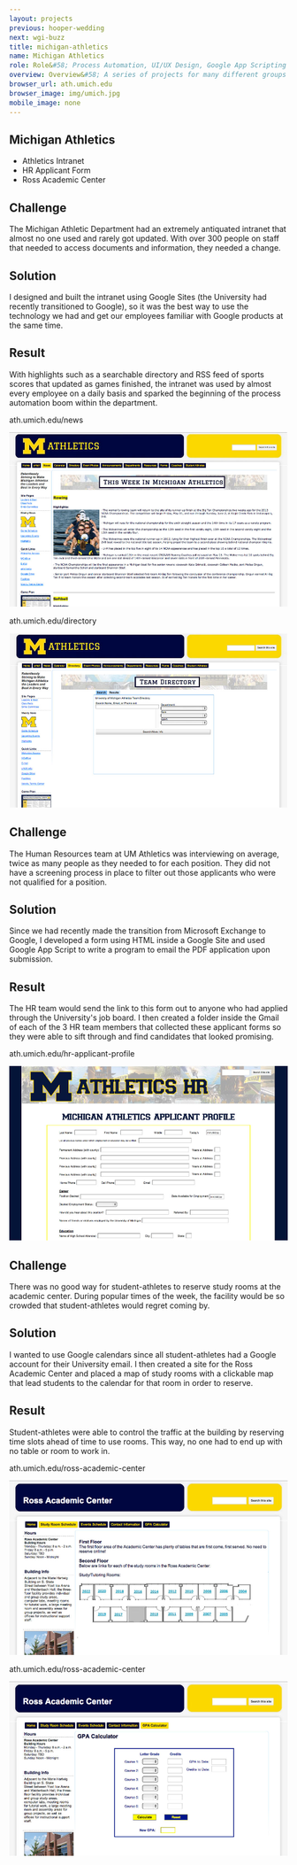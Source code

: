 ```yaml
---
layout: projects
previous: hooper-wedding
next: wgi-buzz
title: michigan-athletics
name: Michigan Athletics
role: Role&#58; Process Automation, UI/UX Design, Google App Scripting
overview: Overview&#58; A series of projects for many different groups and teams within the Michigan Athletic Department planted the seed of interest in development and the rest is history.
browser_url: ath.umich.edu
browser_image: img/umich.jpg
mobile_image: none
---
```


<section class="project-page section grid-container">
 <div class="section-header grid-100"><h1>Michigan Athletics</h1></div>
 <div class="project-nav center-align">
   <ul>
     <li><span class="active-project" data-section="intranet-project">Athletics Intranet</span></li>
     <li><span data-section="hr-project">HR Applicant Form</span></li>
     <li><span data-section="ross-project">Ross Academic Center</span></li>
   </ul>
 </div>
 
 <div class="intranet-project project-data">
   <div class="case-study challenge grid-33 tablet-grid-33 center-align">
      <h2>Challenge</h2>
      <p>The Michigan Athletic Department had an extremely antiquated intranet that almost no one used and rarely got updated. With over 300 people on staff that needed to access documents and information, they needed a change. </p>
    </div>
    <div class="case-study solution grid-33 tablet-grid-33 center-align">
      <h2>Solution</h2>
      <p>I designed and built the intranet using Google Sites (the University had recently transitioned to Google), so it was the best way to use the technology we had and get our employees familiar with Google products at the same time.</p>
    </div>
    <div class="case-study result grid-33 tablet-grid-33 center-align">
      <h2>Result</h2>
      <p>With highlights such as a searchable directory and RSS feed of sports scores that updated as games finished, the intranet was used by almost every employee on a daily basis and sparked the beginning of the process automation boom within the department.</p>
    </div>
    <div class="project-example grid-100 center-align">
      <div class="browser browser-window">
        <span class="browser-buttons"></span><span class="browser-buttons"></span ><span class="browser-buttons"></span>
          <div class="browser-top"><p>ath.umich.edu/news</p></div>
          <div class="window-screen"><img src="/img/case-study-umich-2.jpg"></div>
          </div>
    </div>
    <div class="project-example grid-100 center-align">
      <div class="browser browser-window">
        <span class="browser-buttons"></span><span class="browser-buttons"></span ><span class="browser-buttons"></span>
          <div class="browser-top"><p>ath.umich.edu/directory</p></div>
          <div class="window-screen"><img src="/img/case-study-umich-3.jpg"></div>
          </div>
    </div>
  </div>
 
 <div class="hr-project project-data">
    <div class="case-study challenge grid-33 tablet-grid-33 center-align">
        <h2>Challenge</h2>
        <p>The Human Resources team at UM Athletics was interviewing on average, twice as many people as they needed to for each position. They did not have a screening process in place to filter out those applicants who were not qualified for a position.</p>
   </div>
   <div class="case-study solution grid-33 tablet-grid-33 center-align">
        <h2>Solution</h2>
        <p>Since we had recently made the transition from Microsoft Exchange to Google, I developed a form using HTML inside a Google Site and used Google App Script to write a program to email the PDF application upon submission.</p>
   </div>
   <div class="case-study result grid-33 tablet-grid-33 center-align">
        <h2>Result</h2>
        <p>The HR team would send the link to this form out to anyone who had applied through the University's job board. I then created a folder inside the Gmail of each of the 3 HR team members that collected these applicant forms so they were able to sift through and find candidates that looked promising.</p>
   </div>
   <div class="project-example grid-100 center-align">
    <div class="browser browser-window">
      <span class="browser-buttons"></span><span class="browser-buttons"></span ><span class="browser-buttons"></span>
        <div class="browser-top"><p>ath.umich.edu/hr-applicant-profile</p></div>
        <div class="window-screen"><img src="/img/case-study-hr.jpg"></div>
        </div>
   </div>
 </div>
 
 <div class="ross-project project-data">
     <div class="case-study challenge grid-33 tablet-grid-33 center-align">
          <h2>Challenge</h2>
          <p>There was no good way for student-athletes to reserve study rooms at the academic center. During popular times of the week, the facility would be so crowded that student-athletes would regret coming by. </p>
     </div>
     <div class="case-study solution grid-33 tablet-grid-33 center-align">
          <h2>Solution</h2>
          <p>I wanted to use Google calendars since all student-athletes had a Google account for their University email. I then created a site for the Ross Academic Center and placed a map of study rooms with a clickable map that lead students to the calendar for that room in order to reserve.</p>
     </div>
     <div class="case-study result grid-33 tablet-grid-33 center-align">
          <h2>Result</h2>
          <p>Student-athletes were able to control the traffic at the building by reserving time slots ahead of time to use rooms. This way, no one had to end up with no table or room to work in.</p>
     </div>
   <div class="project-example grid-100 center-align">
     <div class="browser browser-window">
      <span class="browser-buttons"></span><span class="browser-buttons"></span ><span class="browser-buttons"></span>
        <div class="browser-top"><p>ath.umich.edu/ross-academic-center</p></div>
        <div class="window-screen"><img src="/img/case-study-ross-1.jpg"></div>
     </div>
    </div>
    <div class="project-example grid-100 center-align">
     <div class="browser browser-window">
      <span class="browser-buttons"></span><span class="browser-buttons"></span ><span class="browser-buttons"></span>
        <div class="browser-top"><p>ath.umich.edu/ross-academic-center</p></div>
        <div class="window-screen"><img src="/img/case-study-ross-2.jpg"></div>
     </div>
     </div>
 </div>
  
</section>